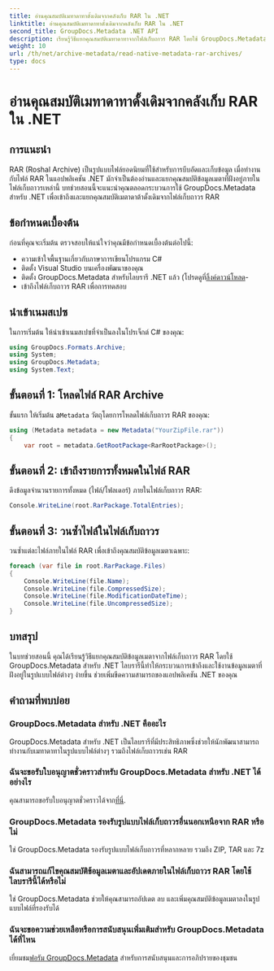 ```yaml
---
title: อ่านคุณสมบัติเมทาดาทาดั้งเดิมจากคลังเก็บ RAR ใน .NET
linktitle: อ่านคุณสมบัติเมทาดาทาดั้งเดิมจากคลังเก็บ RAR ใน .NET
second_title: GroupDocs.Metadata .NET API
description: เรียนรู้วิธีแยกคุณสมบัติเมทาดาทาจากไฟล์เก็บถาวร RAR โดยใช้ GroupDocs.Metadata สำหรับ .NET ใน C# สำรวจรายละเอียดไฟล์ได้อย่างง่ายดาย
weight: 10
url: /th/net/archive-metadata/read-native-metadata-rar-archives/
type: docs
---
```

# อ่านคุณสมบัติเมทาดาทาดั้งเดิมจากคลังเก็บ RAR ใน .NET

## การแนะนำ
RAR (Roshal Archive) เป็นรูปแบบไฟล์ยอดนิยมที่ใช้สำหรับการบีบอัดและเก็บข้อมูล เมื่อทำงานกับไฟล์ RAR ในแอปพลิเคชัน .NET มักจำเป็นต้องอ่านและแยกคุณสมบัติข้อมูลเมตาที่ฝังอยู่ภายในไฟล์เก็บถาวรเหล่านี้ บทช่วยสอนนี้จะแนะนำคุณตลอดกระบวนการใช้ GroupDocs.Metadata สำหรับ .NET เพื่อเข้าถึงและแยกคุณสมบัติเมตาดาต้าดั้งเดิมจากไฟล์เก็บถาวร RAR
## ข้อกำหนดเบื้องต้น

ก่อนที่คุณจะเริ่มต้น ตรวจสอบให้แน่ใจว่าคุณมีข้อกำหนดเบื้องต้นต่อไปนี้:
- ความเข้าใจพื้นฐานเกี่ยวกับภาษาการเขียนโปรแกรม C#
- ติดตั้ง Visual Studio บนเครื่องพัฒนาของคุณ
-  ติดตั้ง GroupDocs.Metadata สำหรับไลบรารี .NET แล้ว (โปรดดูที่[ลิ้งค์ดาวน์โหลด](https://releases.groupdocs.com/metadata/net/)-
- เข้าถึงไฟล์เก็บถาวร RAR เพื่อการทดสอบ

## นำเข้าเนมสเปซ
ในการเริ่มต้น ให้นำเข้าเนมสเปซที่จำเป็นลงในโปรเจ็กต์ C# ของคุณ:
```csharp
using GroupDocs.Formats.Archive;
using System;
using GroupDocs.Metadata;
using System.Text;
```

## ขั้นตอนที่ 1: โหลดไฟล์ RAR Archive
 ขั้นแรก ให้เริ่มต้น a`Metadata` วัตถุโดยการโหลดไฟล์เก็บถาวร RAR ของคุณ:
```csharp
using (Metadata metadata = new Metadata("YourZipFile.rar"))
{
    var root = metadata.GetRootPackage<RarRootPackage>();
```
## ขั้นตอนที่ 2: เข้าถึงรายการทั้งหมดในไฟล์ RAR
ดึงข้อมูลจำนวนรายการทั้งหมด (ไฟล์/โฟลเดอร์) ภายในไฟล์เก็บถาวร RAR:
```csharp
Console.WriteLine(root.RarPackage.TotalEntries);
```
## ขั้นตอนที่ 3: วนซ้ำไฟล์ในไฟล์เก็บถาวร
วนซ้ำแต่ละไฟล์ภายในไฟล์ RAR เพื่อเข้าถึงคุณสมบัติข้อมูลเมตาเฉพาะ:
```csharp
foreach (var file in root.RarPackage.Files)
{
    Console.WriteLine(file.Name);
    Console.WriteLine(file.CompressedSize);
    Console.WriteLine(file.ModificationDateTime);
    Console.WriteLine(file.UncompressedSize);
}
```

## บทสรุป
ในบทช่วยสอนนี้ คุณได้เรียนรู้วิธีแยกคุณสมบัติข้อมูลเมตาจากไฟล์เก็บถาวร RAR โดยใช้ GroupDocs.Metadata สำหรับ .NET ไลบรารีนี้ทำให้กระบวนการเข้าถึงและใช้งานข้อมูลเมตาที่ฝังอยู่ในรูปแบบไฟล์ต่างๆ ง่ายขึ้น ช่วยเพิ่มขีดความสามารถของแอปพลิเคชัน .NET ของคุณ

## คำถามที่พบบ่อย
### GroupDocs.Metadata สำหรับ .NET คืออะไร
GroupDocs.Metadata สำหรับ .NET เป็นไลบรารีที่มีประสิทธิภาพซึ่งช่วยให้นักพัฒนาสามารถทำงานกับเมทาดาทาในรูปแบบไฟล์ต่างๆ รวมถึงไฟล์เก็บถาวรเช่น RAR
### ฉันจะขอรับใบอนุญาตชั่วคราวสำหรับ GroupDocs.Metadata สำหรับ .NET ได้อย่างไร
 คุณสามารถขอรับใบอนุญาตชั่วคราวได้จาก[ที่นี่](https://purchase.groupdocs.com/temporary-license/).
### GroupDocs.Metadata รองรับรูปแบบไฟล์เก็บถาวรอื่นนอกเหนือจาก RAR หรือไม่
ใช่ GroupDocs.Metadata รองรับรูปแบบไฟล์เก็บถาวรที่หลากหลาย รวมถึง ZIP, TAR และ 7z
### ฉันสามารถแก้ไขคุณสมบัติข้อมูลเมตาและอัปเดตภายในไฟล์เก็บถาวร RAR โดยใช้ไลบรารีนี้ได้หรือไม่
ใช่ GroupDocs.Metadata ช่วยให้คุณสามารถอัปเดต ลบ และเพิ่มคุณสมบัติข้อมูลเมตาลงในรูปแบบไฟล์ที่รองรับได้
### ฉันจะขอความช่วยเหลือหรือการสนับสนุนเพิ่มเติมสำหรับ GroupDocs.Metadata ได้ที่ไหน
 เยี่ยมชม[ฟอรัม GroupDocs.Metadata](https://forum.groupdocs.com/c/metadata/14) สำหรับการสนับสนุนและการอภิปรายของชุมชน